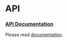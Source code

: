 # API
### [API Documentation](https://panel.dedimax.com/)

Please read [documentation](https://panel.dedimax.com).
